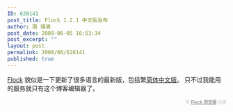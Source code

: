 ```yaml
---
ID: 628141
post_title: Flock 1.2.1 中文版发布
author: 南 靖男
post_date: 2008-06-05 16:53:34
post_excerpt: ""
layout: post
permalink: 2008/06/628141
published: true
---
```

<a href="http://www.flock.com/">Flock</a> 貌似是一下更新了很多语言的最新版，包括繁<a href="http://www.flock.com/update/1.2.1/zh-CN/">简体中文版</a>。
只不过我能用的服务就只有这个博客编辑器了。
   <div class="flockcredit" style="text-align: right; color: #CCC; font-size: x-small;">用 <a href="http://www.flock.com/blogged-with-flock" style="color: #999; font-weight: bold;" target="_new" title="Flock Browser">Flock 浏览器</a> 创建</div>